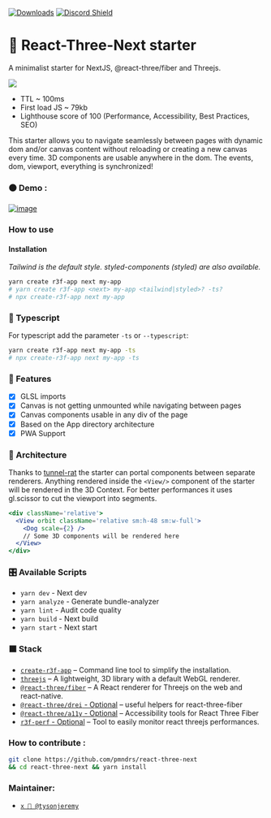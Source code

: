 [![Downloads](https://img.shields.io/npm/dt/create-r3f-app.svg?style=flat&colorA=000000&colorB=000000)](https://www.npmjs.com/package/create-r3f-app) [![Discord Shield](https://img.shields.io/discord/740090768164651008?style=flat&colorA=000000&colorB=000000&label=discord&logo=discord&logoColor=ffffff)](https://discord.gg/ZZjjNvJ)

# :japanese_castle: React-Three-Next starter

A minimalist starter for NextJS, @react-three/fiber and Threejs.

![](https://user-images.githubusercontent.com/2223602/192515435-a3d2c1bb-b79a-428e-92e5-f44c97a54bf7.jpg)

- TTL ~ 100ms
- First load JS ~ 79kb
- Lighthouse score of 100 (Performance, Accessibility, Best Practices, SEO)

This starter allows you to navigate seamlessly between pages with dynamic dom and/or canvas content without reloading or creating a new canvas every time. 3D components are usable anywhere in the dom. The events, dom, viewport, everything is synchronized!

### ⚫ Demo :

[![image]('public/img/homePageDemo.jpg')](https://react-three-next.vercel.app/)

### How to use

#### Installation

_Tailwind is the default style. styled-components (styled) are also available._

```sh
yarn create r3f-app next my-app
# yarn create r3f-app <next> my-app <tailwind|styled>? -ts?
# npx create-r3f-app next my-app
```

### :passport_control: Typescript

For typescript add the parameter `-ts` or `--typescript`:

```sh
yarn create r3f-app next my-app -ts
# npx create-r3f-app next my-app -ts
```

### :mount_fuji: Features

- [x] GLSL imports
- [x] Canvas is not getting unmounted while navigating between pages
- [x] Canvas components usable in any div of the page
- [x] Based on the App directory architecture
- [x] PWA Support

### :bullettrain_side: Architecture

Thanks to [tunnel-rat](https://github.com/pmndrs/tunnel-rat) the starter can portal components between separate renderers. Anything rendered inside the `<View/>` component of the starter will be rendered in the 3D Context. For better performances it uses gl.scissor to cut the viewport into segments.

```jsx
<div className='relative'>
  <View orbit className='relative sm:h-48 sm:w-full'>
    <Dog scale={2} />
    // Some 3D components will be rendered here
  </View>
</div>
```

### :control_knobs: Available Scripts

- `yarn dev` - Next dev
- `yarn analyze` - Generate bundle-analyzer
- `yarn lint` - Audit code quality
- `yarn build` - Next build
- `yarn start` - Next start

### ⬛ Stack

- [`create-r3f-app`](https://github.com/utsuboco/create-r3f-app) &ndash; Command line tool to simplify the installation.
- [`threejs`](https://github.com/mrdoob/three.js/) &ndash; A lightweight, 3D library with a default WebGL renderer.
- [`@react-three/fiber`](https://github.com/pmndrs/react-three-fiber) &ndash; A React renderer for Threejs on the web and react-native.
- [`@react-three/drei` - Optional](https://github.com/pmndrs/drei) &ndash; useful helpers for react-three-fiber
- [`@react-three/a11y` - Optional](https://github.com/pmndrs/react-three-a11y/) &ndash; Accessibility tools for React Three Fiber
- [`r3f-perf` - Optional](https://github.com/RenaudRohlinger/r3f-perf) &ndash; Tool to easily monitor react threejs performances.

### How to contribute :

```bash
git clone https://github.com/pmndrs/react-three-next
&& cd react-three-next && yarn install
```

### Maintainer:

- [`x 🦊 @tysonjeremy`](https://twitter.com/tysonjeremy)
